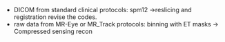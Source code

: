 - DICOM from standard clinical protocols: spm12 ->reslicing and registration
revise the codes.
- raw data from MR-Eye or MR_Track protocols: binning with ET masks -> Compressed sensing recon
